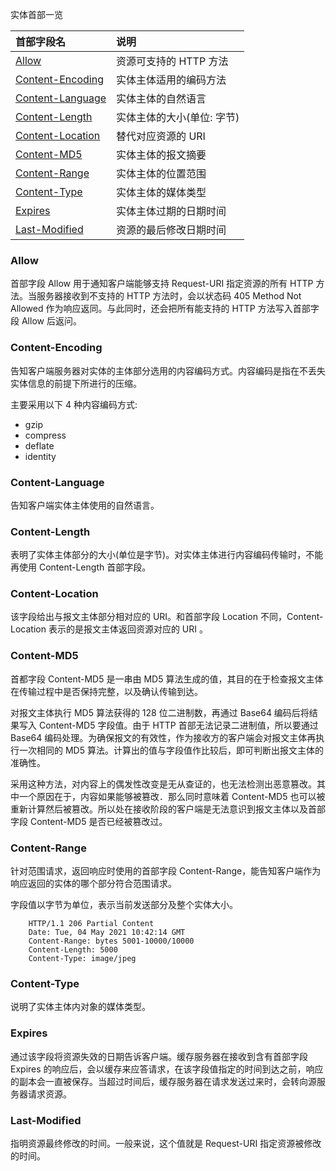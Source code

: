 
实体首部一览

|    首部字段名    | 说明   |
|:----------------|:-------|
| [Allow](#Allow)                       | 资源可支持的 HTTP 方法 |
| [Content-Encoding](#Content-Encoding) | 实体主体适用的编码方法 |
| [Content-Language](#Content-Language) | 实体主体的自然语言 |
| [Content-Length](#Content-Length)     | 实体主体的大小(单位: 字节) |
| [Content-Location](#Content-Location) | 替代对应资源的 URI |
| [Content-MD5](#Content-MD5)           | 实体主体的报文摘要 |
| [Content-Range](#Content-Range)       | 实体主体的位置范围 |
| [Content-Type](#Content-Type)         | 实体主体的媒体类型 |
| [Expires](#Expires)                   | 实体主体过期的日期时间 |
| [Last-Modified](#Last-Modified)       | 资源的最后修改日期时间 |


### Allow

首部字段 Allow 用于通知客户端能够支持 Request-URI 指定资源的所有 HTTP 方法。当服务器接收到不支持的 HTTP 方法时，会以状态码 405 Method Not Allowed 作为响应返同。与此同时，还会把所有能支持的 HTTP 方法写入首部字段 Allow 后返问。


### Content-Encoding

告知客户端服务器对实体的主体部分选用的内容编码方式。内容编码是指在不丢失实体信息的前提下所进行的压缩。

主要采用以下 4 种内容编码方式:
* gzip
* compress
* deflate
* identity


### Content-Language

告知客户端实体主体使用的自然语言。


### Content-Length

表明了实体主体部分的大小(单位是字节)。对实体主体进行内容编码传输时，不能再使用 Content-Length 首部字段。


### Content-Location

该字段给出与报文主体部分相对应的 URI。和首部字段 Location 不同，Content-Location 表示的是报文主体返回资源对应的 URI 。


### Content-MD5

首都字段 Content-MD5 是一串由 MD5 算法生成的值，其目的在于检查报文主体在传输过程中是否保持完整，以及确认传输到达。

对报文主体执行 MD5 算法获得的 128 位二进制数，再通过 Base64 编码后将结果写入 Content-MD5 字段值。由于 HTTP 首部无法记录二进制值，所以要通过 Base64 编码处理。为确保报文的有效性，作为接收方的客户端会对报文主体再执行一次相同的 MD5 算法。计算出的值与字段值作比较后，即可判断出报文主体的准确性。

采用这种方法，对内容上的偶发性改变是无从查证的，也无法检测出恶意篡改。其中一个原因在于，内容如果能够被篡改．那么同时意味着 Content-MD5 也可以被重新计算然后被篡改。所以处在接收阶段的客户端是无法意识到报文主体以及首部字段 Content-MD5 是否已经被篡改过。


### Content-Range

针对范围请求，返回响应时使用的首部字段 Content-Range，能告知客户端作为响应返回的实体的哪个部分符合范围请求。

字段值以字节为单位，表示当前发送部分及整个实体大小。
```shell
    HTTP/1.1 206 Partial Content
    Date: Tue, 04 May 2021 10:42:14 GMT
    Content-Range: bytes 5001-10000/10000
    Content-Length: 5000
    Content-Type: image/jpeg
```


### Content-Type

说明了实体主体内对象的媒体类型。


### Expires

通过该字段将资源失效的日期告诉客户端。缓存服务器在接收到含有首部字段 Expires 的响应后，会以缓存来应答请求，在该字段值指定的时间到达之前，响应的副本会一直被保存。当超过时间后，缓存服务器在请求发送过来时，会转向源服务器请求资源。


### Last-Modified

指明资源最终修改的时间。一般来说，这个值就是 Request-URI 指定资源被修改的时间。
